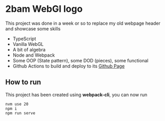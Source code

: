 # 2bam WebGl logo

This project was done in a week or so to replace my old webpage header and showcase some skills

- TypeScript 
- Vanilla WebGL
- A bit of algebra
- Node and Webpack
- Some OOP (State pattern), some DOD (pieces), some functional
- Github Actions to build and deploy to its [Github Page](https://2bam.github.io/2bam-webgl-logo/)

## How to run

This project has been created using **webpack-cli**, you can now run

```
nvm use 20
npm i
npm run serve
```

